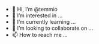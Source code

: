 - 👋 Hi, I’m @temmio
- 👀 I’m interested in ...
- 🌱 I’m currently learning ...
- 💞️ I’m looking to collaborate on ...
- 📫 How to reach me ...

<!---
temmio/temmio is a ✨ special ✨ repository because its `README.md` (this file) appears on your GitHub profile.
You can click the Preview link to take a look at your changes.
--->
